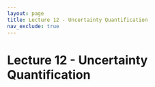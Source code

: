 ```yaml
---
layout: page
title: Lecture 12 - Uncertainty Quantification
nav_exclude: true
---
```


# Lecture 12 - Uncertainty Quantification